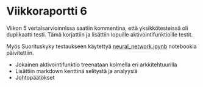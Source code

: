 # Viikkoraportti 6

Viikon 5 vertaisarvioinnissa saatiin kommentina, että yksikkötesteissä oli duplikaatti testi. Tämä korjattiin ja lisättiin lopuille aktivointifunktioille testit.

Myös Suorituskyky testaukseen käytettyä [neural_network.ipynb](src/neural_network.ipynb) notebookia päivitettiin.
* Jokainen aktivointifunktio treenataan kolmella eri arkkitehtuurilla
* Lisättiin markdown kenttinä selitystä ja analyysiä
* Johtopäätökset
